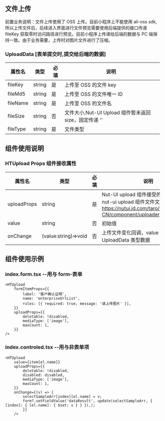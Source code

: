 ## 文件上传

前置业务说明：文件上传使用了 OSS 上传。目前小程序上不能使用 ali-oss sdk,所以上传文件后，后续进入界面进行文件预览需要使用后端提供的接口传递 fileKey 获取零时访问路径进行预览。目前小程序上传递给后端的数据与 PC 端保持一致。由于业务需要，上传时对图片文件进行了压缩。

### UploadData [表单提交时,提交给后端的数据]

| 属性名   | 类型   | 必填 | 说明                                                  |
| -------- | ------ | ---- | ----------------------------------------------------- |
| fileKey  | string | 是   | 上传至 OSS 的文件 key                                 |
| fileMd5  | string | 是   | 上传至 OSS 的文件唯一 ID                              |
| fileName | string | 是   | 上传至 OSS 的文件名                                   |
| fileSize | string | 否   | 文件大小,Nut-UI Upload 组件暂未返回 size，固定传递 '' |
| fileType | string | 是   | 文件类型                                              |

## 组件使用说明

### HTUpload Props 组件接收属性

| 属性名      | 类型                 | 必填 | 说明                                                                                                                           |
| ----------- | -------------------- | ---- | ------------------------------------------------------------------------------------------------------------------------------ |
| uploadProps | string               | 是   | Nut-UI upload 组件接受的属性，详细见 nut-ui upload 组件文件文档: https://nutui.jd.com/taro/react/2x/#/zh-CN/component/uploader |
| value       | string               | 否   | 初始值                                                                                                                         |
| onChange    | (value:string)=>void | 否   | 上传文件变化回调，value 值为组装好的 UploadData 类型数据                                                                       |

## 组件使用示例

### index.form.tsx --用与 form-表单

```
<HTUpload
    formItemProps={{
        label: '客户确认证明',
        name: 'enterpriseUrlList',
        rules: [{ required: true, message: '请上传图片' }],
    }}
    uploadProps={{
        deletable: !disabled,
        mediaType: ['image'],
        maxCount: 1,
    }}
/>
```

### index.controled.tsx --用与非表单项

```
<HTUpload
    value={item[el.name]}
    uploadProps={{
        deletable: !disabled,
        disabled: disabled,
        mediaType: ['image'],
        maxCount: 1,
    }}
    onChange={(v) => {
        selectSampleArr[index][el.name] = v;
        form?.setFieldValue('dataResult', update(selectSampleArr, { [index]: { [el.name]: { $set: v } } }),);
        }}
    />
```

